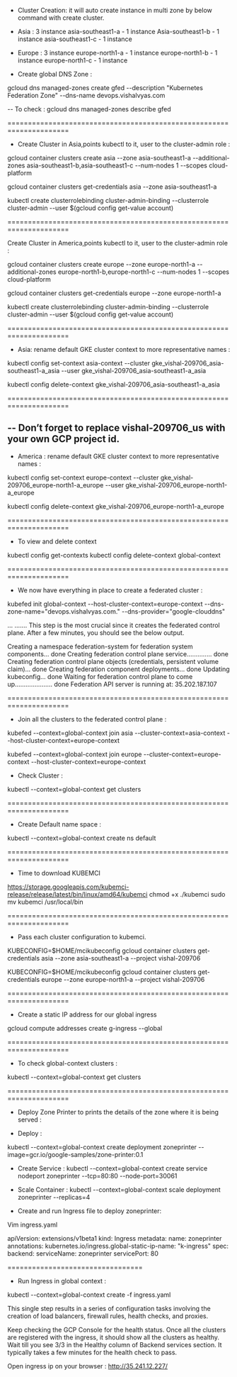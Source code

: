 
- Cluster Creation: it will auto create instance in multi zone by below command with create cluster. 

- Asia : 3 instance
 asia-southeast1-a  - 1 instance 
 Asia-southeast1-b  - 1 instance 
 asia-southeast1-c  - 1 instance 


- Europe : 3 instance
 europe-north1-a  - 1 instance 
 europe-north1-b  - 1 instance 
 europe-north1-c  - 1 instance 



- Create global DNS Zone :

gcloud dns managed-zones create gfed --description "Kubernetes Federation Zone" --dns-name devops.vishalvyas.com


-- To check : 
gcloud dns managed-zones describe gfed

=====================================================================



- Create Cluster in Asia,points kubectl to it, user to the cluster-admin role :


gcloud container clusters create asia --zone asia-southeast1-a --additional-zones asia-southeast1-b,asia-southeast1-c --num-nodes 1 --scopes cloud-platform


gcloud container clusters get-credentials asia --zone asia-southeast1-a


kubectl create clusterrolebinding cluster-admin-binding --clusterrole cluster-admin --user $(gcloud config get-value account)

=====================================================================






Create Cluster in America,points kubectl to it, user to the cluster-admin role : 

gcloud container clusters create europe --zone europe-north1-a --additional-zones europe-north1-b,europe-north1-c --num-nodes 1 --scopes cloud-platform


gcloud container clusters get-credentials europe --zone europe-north1-a


kubectl create clusterrolebinding cluster-admin-binding --clusterrole cluster-admin --user $(gcloud config get-value account)

=====================================================================




- Asia: rename default GKE cluster context to more representative  names : 

kubectl config set-context asia-context --cluster gke_vishal-209706_asia-southeast1-a_asia --user gke_vishal-209706_asia-southeast1-a_asia


kubectl config delete-context gke_vishal-209706_asia-southeast1-a_asia

=====================================================================




--
Don’t forget to replace vishal-209706_us with your own GCP project id.
--



- America : rename default GKE cluster context to more representative names : 

kubectl config set-context europe-context --cluster gke_vishal-209706_europe-north1-a_europe --user gke_vishal-209706_europe-north1-a_europe

kubectl config delete-context gke_vishal-209706_europe-north1-a_europe

=====================================================================





- To view and delete context 

kubectl config get-contexts
kubectl config delete-context  global-context

=====================================================================








- We now have everything in place to create a federated cluster : 

kubefed init global-context --host-cluster-context=europe-context --dns-zone-name="devops.vishalvyas.com." --dns-provider="google-clouddns"

...
…….
This step is the most crucial since it creates the federated control plane. After a few minutes, you should see the below output.

Creating a namespace federation-system for federation system components... done
Creating federation control plane service.............. done
Creating federation control plane objects (credentials, persistent volume claim)... done
Creating federation component deployments... done
Updating kubeconfig... done
Waiting for federation control plane to come up..................... done
Federation API server is running at: 35.202.187.107

=====================================================================



- Join all the clusters to the federated control plane : 

kubefed --context=global-context join asia --cluster-context=asia-context --host-cluster-context=europe-context

kubefed --context=global-context join europe --cluster-context=europe-context --host-cluster-context=europe-context


- Check Cluster :

kubectl --context=global-context get clusters

=====================================================================



- Create Default name space : 

kubectl --context=global-context create ns default

=====================================================================




- Time to download KUBEMCI

https://storage.googleapis.com/kubemci-release/release/latest/bin/linux/amd64/kubemci
chmod +x ./kubemci
sudo mv kubemci /usr/local/bin

=====================================================================


- Pass each cluster configuration to kubemci.

KUBECONFIG=$HOME/mcikubeconfig gcloud container clusters get-credentials asia --zone asia-southeast1-a --project vishal-209706

KUBECONFIG=$HOME/mcikubeconfig gcloud container clusters get-credentials europe --zone europe-north1-a --project vishal-209706

=====================================================================



- Create a static IP address for our global ingress

gcloud compute addresses create g-ingress --global


=====================================================================


- To check global-context clusters : 

kubectl --context=global-context get clusters

=====================================================================






- Deploy Zone Printer to prints the details of the zone where it is being served :

- Deploy :

kubectl --context=global-context create deployment zoneprinter --image=gcr.io/google-samples/zone-printer:0.1


- Create Service :
kubectl --context=global-context create service nodeport zoneprinter --tcp=80:80 --node-port=30061


- Scale Container :
kubectl --context=global-context scale deployment zoneprinter --replicas=4






- Create and run Ingress file to deploy zoneprinter: 

Vim ingress.yaml

apiVersion: extensions/v1beta1
kind: Ingress
metadata:
  name: zoneprinter    
  annotations:
	kubernetes.io/ingress.global-static-ip-name: "k-ingress"
spec:
  backend:
	serviceName: zoneprinter
	servicePort: 80

=================================



- Run Ingress in global context :

kubectl --context=global-context create -f ingress.yaml


This single step results in a series of configuration tasks involving the creation of load balancers, firewall rules, health checks, and proxies.

Keep checking the GCP Console for the health status. Once all the clusters are registered with the ingress, it should show all the clusters as healthy. Wait till you see 3/3 in the Healthy column of Backend services section. It typically takes a few minutes for the health check to pass.

Open ingress ip on your browser : http://35.241.12.227/




